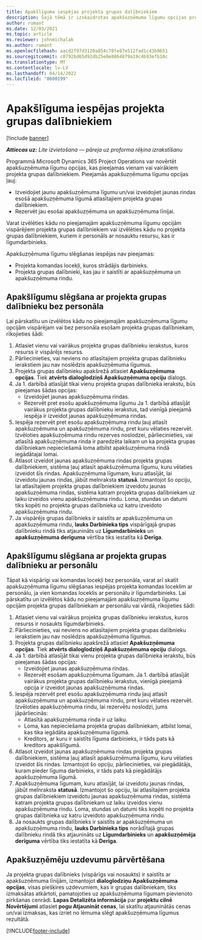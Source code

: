 ```yaml
---
title: Apakšlīguma iespējas projekta grupas dalībniekiem
description: Šajā tēmā ir izskaidrotas apakšuzņēmuma līgumu opcijas projekta grupas dalībniekiem programmā Microsoft Dynamics 365 Project Operations.
author: rumant
ms.date: 12/03/2021
ms.topic: article
ms.reviewer: johnmichalak
ms.author: rumant
ms.openlocfilehash: aacd2f97d3120a854c78fe87e512fad1c43b9651
ms.sourcegitcommit: c0792bd65d92db25e0e8864879a19c4b93efb10c
ms.translationtype: MT
ms.contentlocale: lv-LV
ms.lasthandoff: 04/14/2022
ms.locfileid: "8600199"
---
```

# <a name="subcontracting-options-for-project-team-members"></a>Apakšlīguma iespējas projekta grupas dalībniekiem

[!include [banner](../../includes/dataverse-preview.md)]

_**Attiecas uz:** Lite izvietošana — pāreja uz proforma rēķina izrakstīšanu_

Programmā Microsoft Dynamics 365 Project Operations var novērtēt apakšuzņēmuma līgumu opcijas, kas pieejamas vienam vai vairākiem projekta grupas dalībniekiem. Pieejamās apakšuzņēmuma līgumu opcijas ļauj:

- Izveidojiet jaunu apakšuzņēmuma līgumu un/vai izveidojiet jaunas rindas esošā apakšuzņēmuma līgumā atlasītajiem projekta grupas dalībniekiem. 
- Rezervēt jau esošai apakšuzņēmuma un apakšuzņēmuma līnijai. 

Varat izvēlēties kādu no pieejamajām apakšuzņēmuma līgumu opcijām vispārējiem projekta grupas dalībniekiem vai izvēlēties kādu no projekta grupas dalībniekiem, kuriem ir personāls ar nosauktu resursu, kas ir līgumdarbinieks. 

Apakšuzņēmuma līgumu slēgšanas iespējas nav pieejamas:

- Projekta komandas locekļi, kuros strādājis darbinieks. 
- Projekta grupas dalībnieki, kas jau ir saistīti ar apakšuzņēmuma un apakšuzņēmuma rindu. 

## <a name="subcontracting-an-unstaffed-project-team-member"></a>Apakšlīgumu slēgšana ar projekta grupas dalībnieku bez personāla

Lai pārskatītu un izvēlētos kādu no pieejamajām apakšuzņēmuma līgumu opcijām vispārējam vai bez personāla esošam projekta grupas dalībniekam, rīkojieties šādi:

1. Atlasiet vienu vai vairākus projekta grupas dalībnieku ierakstus, kuros resurss ir vispārējs resurss.
2. Pārliecinieties, vai neviens no atlasītajiem projekta grupas dalībnieku ierakstiem jau nav noslēdzis apakšuzņēmuma līgumus. 
3. Projekta grupas dalībnieku apakšrežā atlasiet **Apakšuzņēmuma opcijas**. Tiek **atvērts dialoglodziņš Apakšuzņēmuma opciju** dialogs. 
4. Ja 1. darbībā atlasījāt tikai vienu projekta grupas dalībnieka ierakstu, būs pieejamas šādas opcijas:
    - Izveidojiet jaunas apakšuzņēmuma rindas. 
    - Rezervēt pret esošu apakšuzņēmuma līgumu Ja 1. darbībā atlasījāt vairākus projekta grupas dalībnieku ierakstus, tad vienīgā pieejamā iespēja ir izveidot jaunas apakšuzņēmuma rindas.
5. Iespēja rezervēt pret esošu apakšuzņēmuma rindu ļauj atlasīt apakšuzņēmuma un apakšuzņēmuma rindu, pret kuru vēlaties rezervēt. Izvēloties apakšuzņēmuma rindu rezerves noslodzei, pārliecinieties, vai atlasītā apakšuzņēmuma rinda ir paredzēta laikam un ka projekta grupas dalībniekam nepieciešamā loma atbilst apakšuzņēmuma rindā iegādātajai lomai.
6. Atlasot izveidot jaunas apakšuzņēmuma rindas projekta grupas dalībniekiem, sistēma ļauj atlasīt apakšuzņēmuma līgumu, kuru vēlaties izveidot šīs rindas. Apakšuzņēmuma līgumam, kuru atlasījāt, lai izveidotu jaunas rindas, jābūt melnraksta **statusā**. Izmantojot šo opciju, lai atlasītajiem projekta grupas dalībniekiem izveidotu jaunas apakšuzņēmuma rindas, sistēma katram projekta grupas dalībniekam uz laiku izveidos vienu apakšuzņēmuma rindu. Loma, stundas un datumi tiks kopēti no projekta grupas dalībnieka uz katru izveidoto apakšuzņēmuma rindu. 
7. Ja vispārējs grupas dalībnieks ir saistīts ar apakšuzņēmuma un apakšuzņēmuma rindu, **lauks Darbinieka tips** vispārīgajā grupas dalībnieku rindā tiks atjaunināts uz **Līgumdarbinieks** un **apakšuzņēmuma derīguma** vērtība tiks iestatīta kā **Derīga**.

## <a name="subcontracting-a-staffed-project-team-member"></a>Apakšlīgumu slēgšana ar projekta grupas dalībnieku ar personālu

Tāpat kā vispārīgi vai komandas locekļi bez personāla, varat arī skatīt apakšuzņēmuma līgumu slēgšanas iespējas projekta komandas loceklim ar personālu, ja vien komandas loceklis ar personālu ir līgumdarbinieks. Lai pārskatītu un izvēlētos kādu no pieejamajām apakšuzņēmuma līgumu opcijām projekta grupas dalībniekam ar personālu vai vārdā, rīkojieties šādi:

1. Atlasiet vienu vai vairākus projekta grupas dalībnieku ierakstus, kuros resurss ir nosaukts līgumdarbinieks.
2. Pārliecinieties, vai neviens no atlasītajiem projekta grupas dalībnieku ierakstiem jau nav noslēdzis apakšuzņēmuma līgumus. 
3. Projekta grupas dalībnieku apakšrežā atlasiet **Apakšuzņēmuma opcijas**. Tiek **atvērts dialoglodziņš Apakšuzņēmuma opciju** dialogs. 
4. Ja 1. darbībā atlasījāt tikai vienu projekta grupas dalībnieka ierakstu, būs pieejamas šādas opcijas:
      - Izveidojiet jaunas apakšuzņēmuma rindas.
      - Rezervēt esošam apakšuzņēmuma līgumam.
  Ja 1. darbībā atlasījāt vairākus projekta grupas dalībnieku ierakstus, vienīgā pieejamā opcija ir izveidot jaunas apakšuzņēmuma rindas.
5. Iespēja rezervēt pret esošu apakšuzņēmuma rindu ļauj atlasīt apakšuzņēmuma un apakšuzņēmuma rindu, pret kuru vēlaties rezervēt. Izvēloties apakšuzņēmuma rindu, lai rezervētu noslodzi, jums jāpārliecinās:
      - Atlasītā apakšuzņēmuma rinda ir uz laiku. 
      - Loma, kas nepieciešama projekta grupas dalībniekam, atbilst lomai, kas tika iegādāta apakšuzņēmuma līgumā. 
      - Kreditors, ar kuru ir saistīts līguma darbinieks, ir tāds pats kā kreditors apakšlīgumā.
6. Atlasot izveidot jaunas apakšuzņēmuma rindas projekta grupas dalībniekiem, sistēma ļauj atlasīt apakšuzņēmuma līgumu, kuru vēlaties izveidot šīs rindas. Izmantojot šo opciju, pārliecinieties, vai piegādātājs, kuram pieder līguma darbinieks, ir tāds pats kā piegādātājs apakšuzņēmuma līgumā. 
7. Apakšuzņēmuma līgumam, kuru atlasījāt, lai izveidotu jaunas rindas, jābūt melnraksta **statusā**. Izmantojot šo opciju, lai atlasītajiem projekta grupas dalībniekiem izveidotu jaunas apakšuzņēmuma rindas, sistēma katram projekta grupas dalībniekam uz laiku izveidos vienu apakšuzņēmuma rindu. Loma, stundas un datumi tiks kopēti no projekta grupas dalībnieka uz katru izveidoto apakšuzņēmuma rindu.  
8. Ja nosaukts grupas dalībnieks ir saistīts ar apakšuzņēmuma un apakšuzņēmuma rindu, **lauks Darbinieka tips** norādītajā grupas dalībnieku rindā tiks atjaunināts uz **Līgumdarbinieks** un **apakšuzņēmēja derīguma** vērtība tiks iestatīta kā **Derīga**.

## <a name="re-costing-subcontractor-assignments"></a>Apakšuzņēmēju uzdevumu pārvērtēšana

Ja projekta grupas dalībnieks (vispārīgs vai nosaukts) ir saistīts ar apakšuzņēmuma līnijām, izmantojot **dialoglodziņu Apakšuzņēmuma opcijas**, visas piešķires uzdevumiem, kas ir grupas dalībniekam, tiks izmaksātas atkārtoti, pamatojoties uz apakšuzņēmuma līgumam pievienoto pirkšanas cenrādi. **Lapas Detalizēta informācija** par **projektu cilnē Novērtējumi** atlasiet **pogu Atjaunināt cenas**, lai skatītu atjauninātās cenas un/vai izmaksas, kas izriet no lēmuma slēgt apakšuzņēmuma līgumus rezultātā.

[!INCLUDE[footer-include](../../includes/footer-banner.md)]
